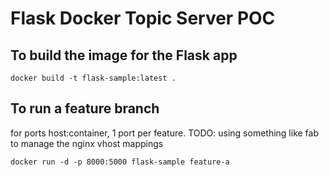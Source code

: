 # Flask Docker Topic Server POC

## To build the image for the Flask app

`docker build -t flask-sample:latest .`

## To run a feature branch

for ports host:container, 1 port per feature.
TODO: using something like fab to manage the nginx vhost mappings

`docker run -d -p 8000:5000 flask-sample feature-a`
